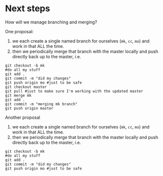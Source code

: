 # Next steps

How will we manage branching and merging?

One proposal:

1. we each create a single named branch for ourselves (`mk`, `cc`, `mo`) and work in that ALL the time.
2. then we periodically merge that branch with the master locally and push directly back up to the master, i.e.
```
git checkout -b mk
#do all my stuff
git add .
git commit -m "did my changes"
git push origin mo #just to be safe
git checkout master
git pull #just to make sure I'm working with the updated master
git merge mk
git add .
git commit -m "merging mk branch"
git push origin master
```

Another proposal

1. we each create a single named branch for ourselves (`mk`, `cc`, `mo`) and work in that ALL the time.
2. then we periodically merge that branch with the master locally and push directly back up to the master, i.e.
```
git checkout -b mk
#do all my stuff
git add .
git commit -m "did my changes"
git push origin mo #just to be safe
